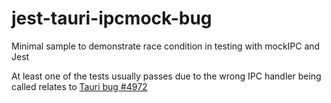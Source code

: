 # jest-tauri-ipcmock-bug
Minimal sample to demonstrate race condition in testing with mockIPC and Jest

At least one of the tests usually passes due to the wrong IPC handler being called relates to [Tauri bug #4972](https://github.com/tauri-apps/tauri/issues/4972)
